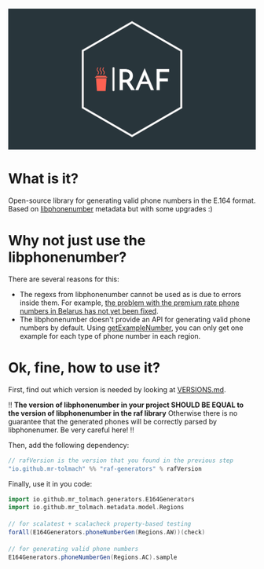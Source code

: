 <p align="center">
  <img src="other/assets/raf-logo.png">
</p>

# What is it?

Open-source library for generating valid phone numbers in the E.164 format. Based on [libphonenumber](https://github.com/google/libphonenumber) metadata but with some upgrades :)

# Why not just use the libphonenumber?

There are several reasons for this:
* The regexs from libphonenumber cannot be used as is due to errors inside them. For example, [the problem with the premium rate phone numbers in Belarus has not yet been fixed](https://issuetracker.google.com/issues/227765488).
* The libphonenumber doesn't provide an API for generating valid phone numbers by default. Using [getExampleNumber](https://github.com/google/libphonenumber/blob/99a44a6ab50ccbd7654de6b6c803bd81977e9e99/java/libphonenumber/src/com/google/i18n/phonenumbers/PhoneNumberUtil.java#L2016), you can only get one example for each type of phone number in each region.

# Ok, fine, how to use it?

First, find out which version is needed by looking at [VERSIONS.md](VERSIONS.md).

:bangbang: **The version of libphonenumber in your project SHOULD BE EQUAL to the version of libphonenumber in the raf library** Otherwise there is no guarantee that the generated phones will be correctly parsed by libphonenumer. Be very careful here! :bangbang:

Then, add the following dependency:
```scala
// rafVersion is the version that you found in the previous step
"io.github.mr-tolmach" %% "raf-generators" % rafVersion
```

Finally, use it in you code:
```scala
import io.github.mr_tolmach.generators.E164Generators
import io.github.mr_tolmach.metadata.model.Regions

// for scalatest + scalacheck property-based testing
forAll(E164Generators.phoneNumberGen(Regions.AW))(check)

// for generating valid phone numbers
E164Generators.phoneNumberGen(Regions.AC).sample
```
